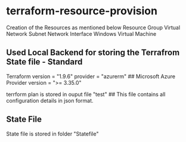 # terraform-resource-provision

Creation of the Resources as mentioned below
    Resource Group
    Virtual Network
    Subnet
    Network Interface
    Windows Virtual Machine

## Used Local Backend for storing the Terrafrom State file - Standard

Terraform version = "1.9.6"
provider = "azurerm"   ## Microsoft Azure
Provider version = ">= 3.35.0"


terrform plan is stored in ouput file "test" ## This file contains all configuration details in json format.

## State File

State file is stored in folder "Statefile"